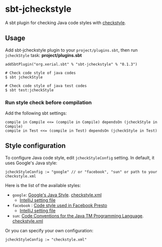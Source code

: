# sbt-jcheckstyle
A sbt plugin for checking Java code styles with [checkstyle](http://checkstyle.sourceforge.net/).

## Usage

Add sbt-jcheckstyle plugin to your `project/plugins.sbt`, then run `jcheckStyle` task:
**project/plugins.sbt**
```
addSbtPlugin("org.xerial.sbt" % "sbt-jcheckstyle" % "0.1.3")
```

```
# Check code style of java codes
$ sbt jcheckStyle

# Check code style of java test codes
$ sbt test:jcheckStyle
```

### Run style check before compilation

Add the following sbt settings:
```
compile in Compile <<= (compile in Compile) dependsOn (jcheckStyle in Compile)
compile in Test <<= (compile in Test) dependsOn (jcheckStyle in Test)
```

## Style configuration

To configure Java code style, edit `jcheckStyleConfig` setting. In default, it uses Google's Java style:

```
jcheckStyleConfig := "google" // or "facebook", "sun" or path to your checkstyle.xml
```

Here is the list of the available styles:

* `google`:  [Google's Java Style](https://google-styleguide.googlecode.com/svn-history/r130/trunk/javaguide.html). [checkstyle.xml](https://github.com/checkstyle/checkstyle/blob/master/src/main/resources/google_checks.xml)
  * [IntelliJ setting file](https://github.com/google/styleguide/blob/gh-pages/intellij-java-google-style.xml)
* `facebook` : [Code style used in Facebook Presto](https://github.com/facebook/presto/blob/master/src/checkstyle/checks.xml)
  * [IntelliJ setting file](https://raw.githubusercontent.com/airlift/codestyle/master/IntelliJIdea13/Airlift.xml)
* `sun`: [Code Conventions for the Java TM Programming Language](http://www.oracle.com/technetwork/java/codeconvtoc-136057.html).
[checkstyle.xml](https://github.com/checkstyle/checkstyle/blob/master/src/main/resources/sun_checks.xml)

Or you can specify your own configuration:
```
jcheckStyleConfig := "checkstyle.xml"
```
